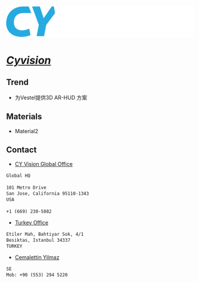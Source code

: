# [![Cyvision](./assets/img/Cyvision.png "Home") ](https://www.cyvision.com/)

# ***[Cyvision](https://www.cyvision.com/technology "Home-technology")***



## Trend

- 为Vestel提供3D AR-HUD 方案

## Materials
- Material2

## Contact
- [CY Vision Global Office](mailto:info@cyvision.com) 
```
Global HQ

101 Metro Drive
San Jose, California 95110-1343
USA

+1 (669) 230-5082
```

- [Turkey Office](mailto:info@cyvision.com) 
```
Etiler Mah, Bahtiyar Sok, 4/1
Besiktas, Istanbul 34337
TURKEY
```

- [Cemalettin Yilmaz](mailto:cemal.yilmaz@cyvision.com) 
```
SE
Mob: +90 (553) 294 5220
```